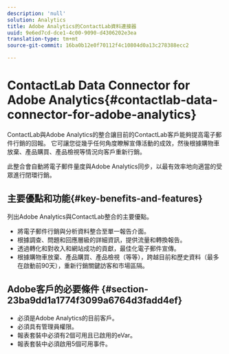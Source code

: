 ```yaml
---
description: 'null'
solution: Analytics
title: Adobe Analytics的ContactLab資料連接器
uuid: 9e6ed7cd-dce1-4c00-9090-d4306202e3ea
translation-type: tm+mt
source-git-commit: 16ba0b12e0f70112f4c10804d0a13c278388ecc2

---
```



# ContactLab Data Connector for Adobe Analytics{#contactlab-data-connector-for-adobe-analytics}

ContactLab與Adobe Analytics的整合讓目前的ContactLab客戶能夠提高電子郵件行銷的回報。 它可讓您從幾乎任何角度瞭解宣傳活動的成效，然後根據購物車放棄、產品購買、產品檢視等情況向客戶重新行銷。

此整合會自動將電子郵件量度與Adobe Analytics同步，以最有效率地向適當的受眾進行閉環行銷。

## 主要優點和功能{#key-benefits-and-features}

列出Adobe Analytics與ContactLab整合的主要優點。

* 將電子郵件行銷與分析資料整合至單一報告介面。
* 根據調查、問題和回應層級的詳細資訊，提供流量和轉換報告。
* 透過轉化和對收入和網站成功的貢獻，最佳化電子郵件宣傳。
* 根據購物車放棄、產品購買、產品檢視（等等），跨越目前和歷史資料（最多在啟動前90天），重新行銷關鍵訪客和市場區隔。

## Adobe客戶的必要條件 {#section-23ba9dd1a1774f3099a6764d3fadd4ef}

* 必須是Adobe Analytics的目前客戶。
* 必須具有管理員權限。
* 報表套裝中必須有2個可用且已啟用的eVar。
* 報表套裝中必須啟用5個可用事件。
